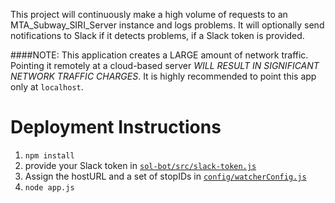 This project will continuously make a high volume of requests to an MTA_Subway_SIRI_Server instance and logs problems. 
It will optionally send notifications to Slack if it detects problems, if a Slack token is provided.

####NOTE: This application creates a LARGE amount of network traffic. Pointing it remotely at a cloud-based server *WILL RESULT IN SIGNIFICANT NETWORK TRAFFIC CHARGES*. It is highly recommended to point this app only at `localhost`.

# Deployment Instructions

1. `npm install`
2. provide your Slack token in [`sol-bot/src/slack-token.js`](https://github.com/availabs/sol-bot/blob/master/src/slack-token.js)
3. Assign the hostURL and a set of stopIDs in [`config/watcherConfig.js`](https://github.com/availabs/sol-bot/blob/master/config/watcherConfig.js)
4. `node app.js`
